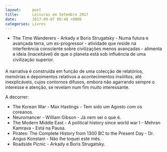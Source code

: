 ```yaml
---
layout:     post
title:      Leituras em Setembro 2017
date:       2017-09-07 00:48 +0800
categories: Livros
---
```



- The Time Wanderers - Arkady e Boris Strugatsky - Numa futura e avançada terra, um ex-progressor - atividade que reside na interferência consciente sobre civilizações menos avançadas - alimenta a ideia (inaceitável) de que o planeta está sob influência de uma civilização superior. 

A narrativa é construída em função de uma colecção de relatórios, memórias e depoimentos relativos a acontecimentos insólitos, até inexplicáveis, cujos contornos difusos, embora não agarrando sempre o interesse e atenção, se revelam num fim muito interessante. 

A decorrer: 
- The Korean War - Max Hastings - Tem sido um Agosto com os coreanos. 
- Neuromancer - William Gibson - Já nem sei o que é. 
- The Modern Middle East - A political history since world war I - Mehran Kamrava - Está na Pausa.
- Pirates: The Complete History from 1300 BC to the Present Day - Dr. Angus Konstam - Não lhe toquei este mês. 
- Roadside Picnic -  Arkady e Boris Strugatsky.
